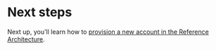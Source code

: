 # Next steps

Next up, you'll learn how to [provision a new account in the Reference Architecture](../adding-a-new-account/intro).
